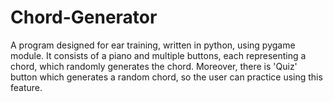 # Chord-Generator
A program designed for ear training, written in python, using pygame module.
It consists of a piano and multiple buttons, each representing a chord, which randomly generates the chord. Moreover, there is 'Quiz' button which generates a random chord, so the user can practice using this feature.
